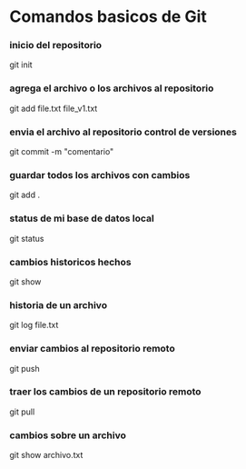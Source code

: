 # Comandos basicos de Git

### inicio del repositorio
git init 

### agrega el archivo o los archivos al repositorio 
git add file.txt file_v1.txt

### envia el archivo al repositorio control de versiones 
git commit -m "comentario"

### guardar todos los archivos con cambios
git add .

### status de mi base de datos local 
git status 

### cambios historicos hechos 
git show

### historia de un archivo 
git log file.txt 

### enviar cambios al repositorio remoto 
git push 

### traer los cambios de un repositorio remoto 
git pull

### cambios sobre un archivo 
git show archivo.txt
